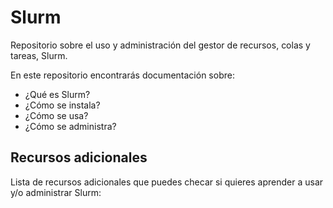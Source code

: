 # Slurm

Repositorio sobre el uso y administración del gestor de recursos, colas y tareas, Slurm. 

En este repositorio encontrarás documentación sobre:

- ¿Qué es Slurm?
- ¿Cómo se instala?
- ¿Cómo se usa?
- ¿Cómo se administra?

## Recursos adicionales

Lista de recursos adicionales que puedes checar si quieres aprender a usar y/o administrar Slurm:


